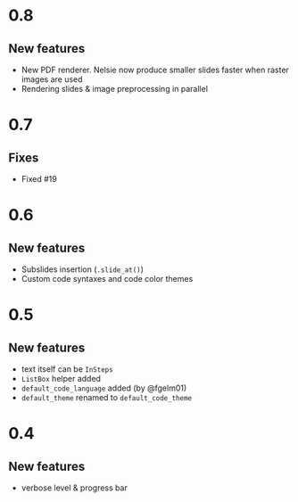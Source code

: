 # 0.8

## New features

* New PDF renderer. Nelsie now produce smaller slides faster when raster images are used
* Rendering slides & image preprocessing in parallel

# 0.7

## Fixes

* Fixed #19


# 0.6

## New features

* Subslides insertion (`.slide_at()`)
* Custom code syntaxes and code color themes


# 0.5

## New features

* text itself can be `InSteps`
* `ListBox` helper added
* `default_code_language` added (by @fgelm01)
* `default_theme` renamed to `default_code_theme`


# 0.4

## New features

* verbose level & progress bar
